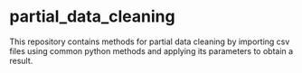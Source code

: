 # partial_data_cleaning
This repository contains methods for partial data cleaning by importing csv files using common python methods and applying its parameters to obtain a result.
